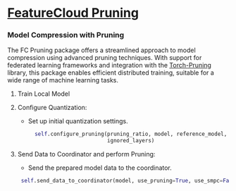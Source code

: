 # [FeatureCloud Pruning](https://github.com/AidaMehammed/FC_Pruning_App)
### Model Compression with Pruning

The FC Pruning package offers a streamlined approach to model compression using advanced pruning techniques. With support for federated learning frameworks and integration with the [Torch-Pruning](https://github.com/VainF/Torch-Pruning/tree/master) library, this package enables efficient distributed training, suitable for a wide range of machine learning tasks.
1. Train Local Model


    
2. Configure Quantization:
    - Set up initial quantization settings.
      ```python
        self.configure_pruning(pruning_ratio, model, reference_model, imp,ex_input,
                               ignored_layers)        
      ```



 

3. Send Data to Coordinator and perform Pruning:
    - Send the prepared model data to the coordinator.
   ```python
    self.send_data_to_coordinator(model, use_pruning=True, use_smpc=False, use_dp=False)
   ```